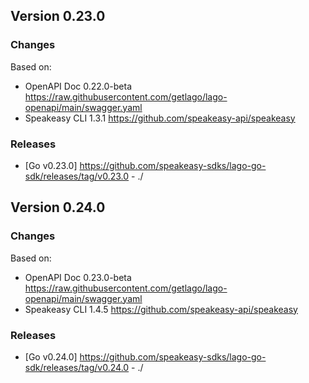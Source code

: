 

## Version 0.23.0
### Changes
Based on:
- OpenAPI Doc 0.22.0-beta https://raw.githubusercontent.com/getlago/lago-openapi/main/swagger.yaml
- Speakeasy CLI 1.3.1 https://github.com/speakeasy-api/speakeasy
### Releases
- [Go v0.23.0] https://github.com/speakeasy-sdks/lago-go-sdk/releases/tag/v0.23.0 - ./

## Version 0.24.0
### Changes
Based on:
- OpenAPI Doc 0.23.0-beta https://raw.githubusercontent.com/getlago/lago-openapi/main/swagger.yaml
- Speakeasy CLI 1.4.5 https://github.com/speakeasy-api/speakeasy
### Releases
- [Go v0.24.0] https://github.com/speakeasy-sdks/lago-go-sdk/releases/tag/v0.24.0 - ./